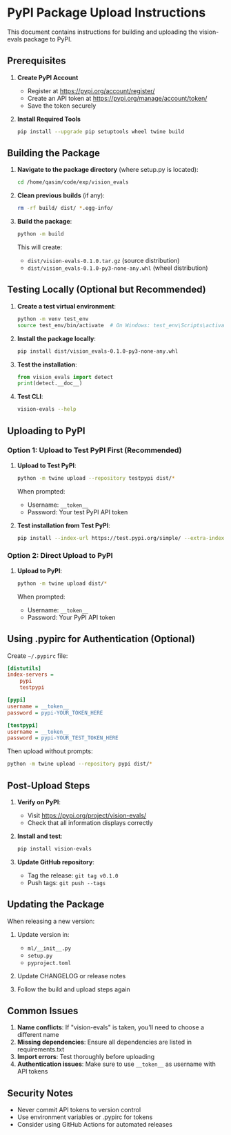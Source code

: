 # PyPI Package Upload Instructions

This document contains instructions for building and uploading the vision-evals package to PyPI.

## Prerequisites

1. **Create PyPI Account**
   - Register at https://pypi.org/account/register/
   - Create an API token at https://pypi.org/manage/account/token/
   - Save the token securely

2. **Install Required Tools**
   ```bash
   pip install --upgrade pip setuptools wheel twine build
   ```

## Building the Package

1. **Navigate to the package directory** (where setup.py is located):
   ```bash
   cd /home/qasim/code/exp/vision_evals
   ```

2. **Clean previous builds** (if any):
   ```bash
   rm -rf build/ dist/ *.egg-info/
   ```

3. **Build the package**:
   ```bash
   python -m build
   ```
   
   This will create:
   - `dist/vision-evals-0.1.0.tar.gz` (source distribution)
   - `dist/vision_evals-0.1.0-py3-none-any.whl` (wheel distribution)

## Testing Locally (Optional but Recommended)

1. **Create a test virtual environment**:
   ```bash
   python -m venv test_env
   source test_env/bin/activate  # On Windows: test_env\Scripts\activate
   ```

2. **Install the package locally**:
   ```bash
   pip install dist/vision_evals-0.1.0-py3-none-any.whl
   ```

3. **Test the installation**:
   ```python
   from vision_evals import detect
   print(detect.__doc__)
   ```

4. **Test CLI**:
   ```bash
   vision-evals --help
   ```

## Uploading to PyPI

### Option 1: Upload to Test PyPI First (Recommended)

1. **Upload to Test PyPI**:
   ```bash
   python -m twine upload --repository testpypi dist/*
   ```
   
   When prompted:
   - Username: `__token__`
   - Password: Your test PyPI API token

2. **Test installation from Test PyPI**:
   ```bash
   pip install --index-url https://test.pypi.org/simple/ --extra-index-url https://pypi.org/simple/ vision-evals
   ```

### Option 2: Direct Upload to PyPI

1. **Upload to PyPI**:
   ```bash
   python -m twine upload dist/*
   ```
   
   When prompted:
   - Username: `__token__`
   - Password: Your PyPI API token

## Using .pypirc for Authentication (Optional)

Create `~/.pypirc` file:

```ini
[distutils]
index-servers =
    pypi
    testpypi

[pypi]
username = __token__
password = pypi-YOUR_TOKEN_HERE

[testpypi]
username = __token__
password = pypi-YOUR_TEST_TOKEN_HERE
```

Then upload without prompts:
```bash
python -m twine upload --repository pypi dist/*
```

## Post-Upload Steps

1. **Verify on PyPI**:
   - Visit https://pypi.org/project/vision-evals/
   - Check that all information displays correctly

2. **Install and test**:
   ```bash
   pip install vision-evals
   ```

3. **Update GitHub repository**:
   - Tag the release: `git tag v0.1.0`
   - Push tags: `git push --tags`

## Updating the Package

When releasing a new version:

1. Update version in:
   - `ml/__init__.py`
   - `setup.py`
   - `pyproject.toml`

2. Update CHANGELOG or release notes

3. Follow the build and upload steps again

## Common Issues

1. **Name conflicts**: If "vision-evals" is taken, you'll need to choose a different name
2. **Missing dependencies**: Ensure all dependencies are listed in requirements.txt
3. **Import errors**: Test thoroughly before uploading
4. **Authentication issues**: Make sure to use `__token__` as username with API tokens

## Security Notes

- Never commit API tokens to version control
- Use environment variables or .pypirc for tokens
- Consider using GitHub Actions for automated releases
